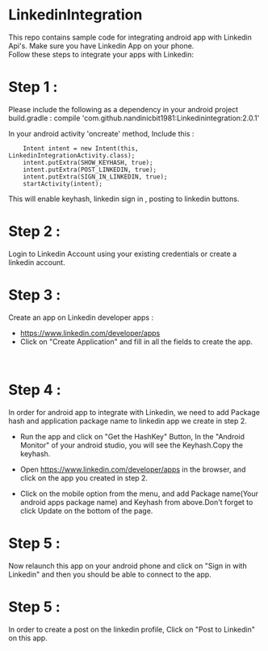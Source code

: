# LinkedinIntegration

This repo contains sample code for integrating android app with Linkedin Api's. Make sure you have Linkedin App on your phone.
<br />
Follow these steps to integrate your apps with Linkedin:
<br />


# Step 1 :<br />

Please include the following as a dependency in your android project build.gradle :
compile 'com.github.nandinicbit1981:Linkedinintegration:2.0.1'

In your android activity 'oncreate' method, Include this :

        Intent intent = new Intent(this, LinkedinIntegrationActivity.class);
        intent.putExtra(SHOW_KEYHASH, true);
        intent.putExtra(POST_LINKEDIN, true);
        intent.putExtra(SIGN_IN_LINKEDIN, true);
        startActivity(intent);

This will enable keyhash, linkedin sign in , posting to linkedin buttons.

# Step 2 :<br />
Login to Linkedin Account using your existing credentials or create a linkedin account.
<br />

# Step 3 :<br />
Create an app on Linkedin developer apps : 
   -  https://www.linkedin.com/developer/apps
   -  Click on "Create Application" and fill in all the fields to create the app.
<br />

# Step 4 :<br />
In order for android app to integrate with Linkedin, we need to add Package hash and application package name to linkedin app
we create in step 2.
<br />
   - Run the app and click on "Get the HashKey" Button, In the "Android Monitor" of your android studio, you will see the 
   Keyhash.Copy the keyhash.
   
   - Open https://www.linkedin.com/developer/apps in the browser, and click on the app you created in step 2.
   
   - Click on the mobile option from the menu, and add Package name(Your android apps package name) and Keyhash from above.Don't
   forget to click Update on the bottom of the page.
   
# Step 5 : <br />
Now relaunch this app on your android phone and click on "Sign in with Linkedin" and then you should be able to connect to the app.

# Step 5 :<br />
In order to create a post on the linkedin profile, Click on "Post to Linkedin" on this app.
